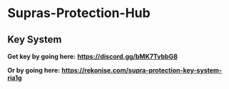 # Supras-Protection-Hub

## Key System

**Get key by going here:**
**https://discord.gg/bMK7TvbbG8**

**Or by going here:**
**https://rekonise.com/supra-protection-key-system-ria1g**
